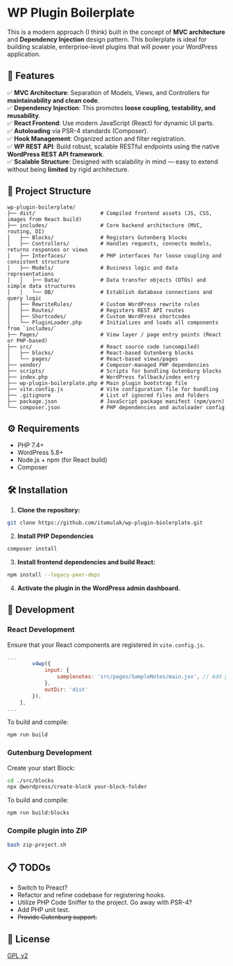 # WP Plugin Boilerplate

This is a modern approach (I think) built in the concept of **MVC architecture** and **Dependency Injection** design pattern. This boilerplate is ideal for building scalable, enterprise-level plugins that will power your WordPress application.

## 🚀 Features

✅ **MVC Architecture**: Separation of Models, Views, and Controllers for **maintainability and clean code**. <br>
✅ **Dependency Injection**: This promotes **loose coupling, testability, and reusability**. <br>
✅ **React Frontend**: Use modern JavaScript (React) for dynamic UI parts. <br>
✅ **Autoloading** via PSR-4 standards (Composer). <br>
✅ **Hook Management**: Organized action and filter registration. <br>
✅ **WP REST API**: Build robust, scalable RESTful endpoints using the native **WordPress REST API framework**. <br>
✅ **Scalable Structure**: Designed with scalability in mind — easy to extend without being **limited** by rigid architecture. <br>

## 📁 Project Structure

```
wp-plugin-boilerplate/
├── dist/                     # Compiled frontend assets (JS, CSS, images from React build)
├── includes/                 # Core backend architecture (MVC, routing, DI)
│   ├── Blocks/               # Registers Gutenberg blocks
│   ├── Controllers/          # Handles requests, connects models, returns responses or views
│   ├── Interfaces/           # PHP interfaces for loose coupling and consistent structure
│   ├── Models/               # Business logic and data representations
│   │   ├── Data/             # Data transfer objects (DTOs) and simple data structures
│   │   └── DB/               # Establish database connections and query logic
│   ├── RewriteRules/         # Custom WordPress rewrite rules
│   ├── Routes/               # Registers REST API routes
│   ├── Shortcodes/           # Custom WordPress shortcodes
│   └── PluginLoader.php      # Initializes and loads all components from `includes/`
├── Pages/                    # View layer / page entry points (React or PHP-based)
├── src/                      # React source code (uncompiled)
│   ├── blocks/               # React-based Gutenberg blocks
│   └── pages/                # React-based views/pages
├── vendor/                   # Composer-managed PHP dependencies
├── scripts/                  # Scripts for bundling Gutenburg blocks
├── index.php                 # WordPress fallback/index entry
├── wp-plugin-boilerplate.php # Main plugin bootstrap file
├── vite.config.js            # Vite configuration file for bundling
├── .gitignore                # List of ignored files and folders
├── package.json              # JavaScript package manifest (npm/yarn)
└── composer.json             # PHP dependencies and autoloader config
```

## ⚙️ Requirements

- PHP 7.4+
- WordPress 5.8+
- Node.js + npm (for React build)
- Composer

## 🛠️ Installation

1. **Clone the repository:**

```sh
git clone https://github.com/itumulak/wp-plugin-biolerplate.git
```

2. **Install PHP Dependencies**

```sh
composer install
```

3. **Install frontend dependencies and build React:**

```sh
npm install --legacy-peer-deps
```

4. **Activate the plugin in the WordPress admin dashboard.**

## 🧪 Development

### React Development

Ensure that your React components are registered in ``vite.config.js``.

```js
...
        v4wp({
            input: {
                samplenotes: 'src/pages/SampleNotes/main.jsx', // Add your react components.
            },
            outDir: 'dist'
        }),
    ],
...
```

To build and compile:

```sh
npm run build
```

### Gutenburg Development

Create your start Block:

```sh
cd ./src/blocks
npx @wordpress/create-block your-block-folder
```

To build and compile:

```sh
npm run build:blocks
```

### Compile plugin into ZIP

```sh
bash zip-project.sh
```

## 📋 TODOs
- Switch to Preact?
- Refactor and refine codebase for registering hooks.
- Utilize PHP Code Sniffer to the project. Go away with PSR-4?
- Add PHP unit test.
- ~~Provide Gutenburg support.~~

## 📜 License
[GPL v2](https://www.gnu.org/licenses/old-licenses/gpl-2.0.en.html)


